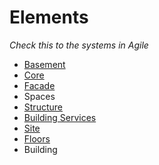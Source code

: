 # Elements

*Check this to the systems in Agile*

* [Basement](Basement/README.md)
* [Core](Core/README.md)
* [Facade](Facade/README.md)
* Spaces
* [Structure](Structure/README.md)
* [Building Services](MEP/README.md)
* [Site](Site/README.md)
* [Floors](Floors/README.md)
* Building

